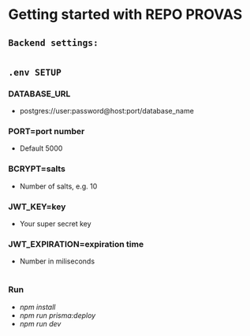 # Getting started with REPO PROVAS

## `Backend settings:`
#

## `.env SETUP`

### DATABASE_URL
 - postgres://user:password@host:port/database_name

### PORT=port number
 - Default 5000

### BCRYPT=salts
 - Number of salts, e.g. 10

### JWT_KEY=key
 - Your super secret key

### JWT_EXPIRATION=expiration time
 - Number in miliseconds

#
### Run

 - *npm install*
 - *npm run prisma:deploy*
 - *npm run dev*
 


